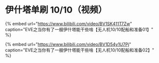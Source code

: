 # 伊什塔单刷 10/10（视频）

{% embed url="https://www.bilibili.com/video/BV1SK411T7Zw" caption="EVE之当你有了一艘伊什塔能干些啥【无人机10/10配船和准备01】" %}

{% embed url="https://www.bilibili.com/video/BV1D54y1U7Pj" caption="EVE之当你有了一艘伊什塔能干些啥【无人机10/10配船和准备02】" %}
